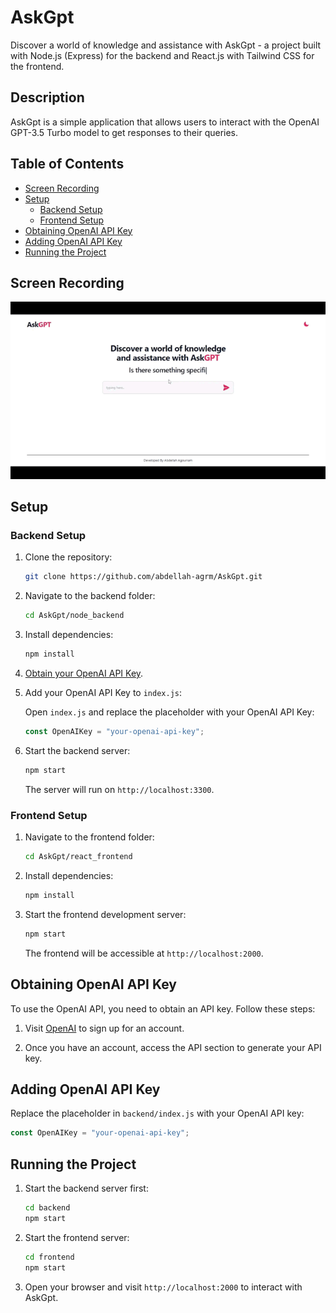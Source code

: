 # AskGpt

Discover a world of knowledge and assistance with AskGpt - a project built with Node.js (Express) for the backend and React.js with Tailwind CSS for the frontend.

## Description

AskGpt is a simple application that allows users to interact with the OpenAI GPT-3.5 Turbo model to get responses to their queries.

## Table of Contents

- [Screen Recording](#screen-recording)
- [Setup](#setup)
  - [Backend Setup](#backend-setup)
  - [Frontend Setup](#frontend-setup)
- [Obtaining OpenAI API Key](#obtaining-openai-api-key)
- [Adding OpenAI API Key](#adding-openai-api-key)
- [Running the Project](#running-the-project)

## Screen Recording

![AskGpt Screen Recording](AskGpt.gif)

## Setup

### Backend Setup

1. Clone the repository:

   ```bash
   git clone https://github.com/abdellah-agrm/AskGpt.git
   ```

2. Navigate to the backend folder:

   ```bash
   cd AskGpt/node_backend
   ```

3. Install dependencies:

   ```bash
   npm install
   ```

4. [Obtain your OpenAI API Key](#obtaining-openai-api-key).

5. Add your OpenAI API Key to `index.js`:

   Open `index.js` and replace the placeholder with your OpenAI API Key:

   ```javascript
   const OpenAIKey = "your-openai-api-key";
   ```

6. Start the backend server:

   ```bash
   npm start
   ```

   The server will run on `http://localhost:3300`.

### Frontend Setup

1. Navigate to the frontend folder:

   ```bash
   cd AskGpt/react_frontend
   ```

2. Install dependencies:

   ```bash
   npm install
   ```

3. Start the frontend development server:

   ```bash
   npm start
   ```

   The frontend will be accessible at `http://localhost:2000`.

## Obtaining OpenAI API Key

To use the OpenAI API, you need to obtain an API key. Follow these steps:

1. Visit [OpenAI](https://platform.openai.com/api-keys) to sign up for an account.

2. Once you have an account, access the API section to generate your API key.

## Adding OpenAI API Key

Replace the placeholder in `backend/index.js` with your OpenAI API key:

```javascript
const OpenAIKey = "your-openai-api-key";
```

## Running the Project

1. Start the backend server first:

   ```bash
   cd backend
   npm start
   ```

2. Start the frontend server:

   ```bash
   cd frontend
   npm start
   ```

3. Open your browser and visit `http://localhost:2000` to interact with AskGpt.


